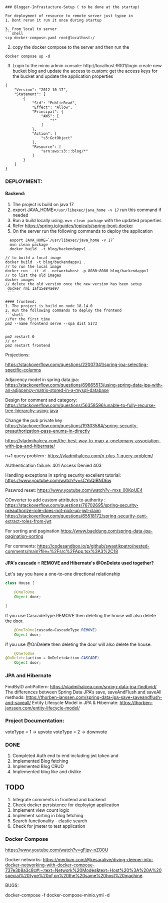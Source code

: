 
```

### Blogger-Infrastucture-Setup ( to be done at the startup)

For deployment of resource to remote server just typoe in
1. Dont rerun it run it once during startup

3. From local to server
```shell 
scp docker-compose.yaml root@localhost:/
```
2. copy the docker compose to the server and then run the
```shell
docker compose up -d
```
3. Login to the minio admin console: http://localhost:9001/login
   create new bucket blog and update the access to custom:
 get the access keys for the bucket and update the application properties
```
{
    "Version": "2012-10-17",
    "Statement": [
        {
            "Sid": "PublicRead",
            "Effect": "Allow",
            "Principal": {
                "AWS": [
                    "*"
                ]
            },
            "Action": [
                "s3:GetObject"
            ],
            "Resource": [
                "arn:aws:s3:::blog/*"
            ]
        }
    ]
}
```


### DEPLOYMENT:

#### Backend:
1. The project is build on java 17
2. export JAVA_HOME=`/usr/libexec/java_home -v 17` run this command if needed
3. Run a build locally using. ```mvn clean package``` with the updated properties
4. Refer https://spring.io/guides/topicals/spring-boot-docker
5. On the server run the following commands to deploy the application



```shell
  export JAVA_HOME=`/usr/libexec/java_home -v 17`
  mvn clean package
  docker build  -t blog/backendappv1 .
```



   ```shell
   // to build a local image
   docker build  -t blog/backendappv1 .
   // to run the local image
  docker run  -it -d --network=host -p 8080:8080 blog/backendappv1 
   // to list the old images
   docker images 
   // delete the old version once the new version has been setup
    docker rmi 1af15e84ae97
    ```

#### frontend:
1. The project is build on node 18.14.0
2. Run the following commands to deploy the frontend
```shell
//for the first time
pm2 --name frontend serve --spa dist 5173


pm2 restart 0
// or 
pm2 restart frontend
````










Projections:




https://stackoverflow.com/questions/22007341/spring-jpa-selecting-specific-columns


Adjacency model in spring data jpa: https://stackoverflow.com/questions/69665513/using-spring-data-jpa-with-an-adjacency-matrix-stored-in-a-mysql-database

Design for comment and category: https://stackoverflow.com/questions/56358596/unable-to-fully-recurse-tree-hierarchy-using-java


Change the pub private key
https://stackoverflow.com/questions/19303584/spring-security-preauthorization-pass-enums-in-directly

https://vladmihalcea.com/the-best-way-to-map-a-onetomany-association-with-jpa-and-hibernate/

n+1 query problem : https://vladmihalcea.com/n-plus-1-query-problem/

AUthentication failure: 401
Access Denied 403

Handling exceptions in spring security excellent tutorial: https://www.youtube.com/watch?v=sCYoQIBND6w

Psswrod reset: https://www.youtube.com/watch?v=mxs_00KpUE4


COnverter to add custom attributes to authority : https://stackoverflow.com/questions/76702695/spring-security-preauthorize-role-does-not-pick-up-jwt-claim
https://stackoverflow.com/questions/65518172/spring-security-cant-extract-roles-from-jwt

For sorting and pagination
https://www.baeldung.com/spring-data-jpa-pagination-sorting

For comments:
https://codesandbox.io/p/github/swastikpatro/nested-comments/main?file=%2Fsrc%2FApp.tsx%3A3%2C18



#### JPA's cascade = REMOVE and Hibernate's @OnDelete used together?
Let's say you have a one-to-one directional relationship
```java
class House {

    @OneToOne
    Object door;

}
```
If you use CascadeType.REMOVE then deleting the house will also delete the door.
```java
    @OneToOne(cascade=CascadeType.REMOVE)
    Object door;
```
If you use @OnDelete then deleting the door will also delete the house.
```java
    @OneToOne
@OnDelete(action = OnDeleteAction.CASCADE)
    Object door;
```

### JPA and Hibernate
FindByID antiPattern: https://vladmihalcea.com/spring-data-jpa-findbyid/
The differences between Spring Data JPA’s save, saveAndFlush and saveAll methods: https://thorben-janssen.com/spring-data-jpa-save-saveandflush-and-saveall/
Entity Lifecycle Model in JPA & Hibernate: https://thorben-janssen.com/entity-lifecycle-model/



### Project Documentation:
voteType = 1 -> upvote
voteType = 2 -> downvote

### DONE
1. Completed Auth end to end including jwt token and
1. Implemented  Blog fetching
2. Implemented Blog CRUD
3. Implemented blog like and dislike

## TODO
1. Integrate comments in frontend and backend
2. Check docker persistence for deployign application
3. Implement view count logic
4. Implement sorting in blog fetching
5. Search functionality - elastic search
3. Check for jmeter to test application

### Docker Compose
https://www.youtube.com/watch?v=gFjpv-nZO0U


Docker networks:
https://medium.com/@kesaralive/diving-deeper-into-docker-networking-with-docker-compose-737e3b8a3c8c#:~:text=Network%20Modes&text=Host%20%3A%20A%20special%20type%20of,on%20the%20same%20host%20machine.


BUGS:



 docker-compose -f docker-compose-minio.yml -d
```


